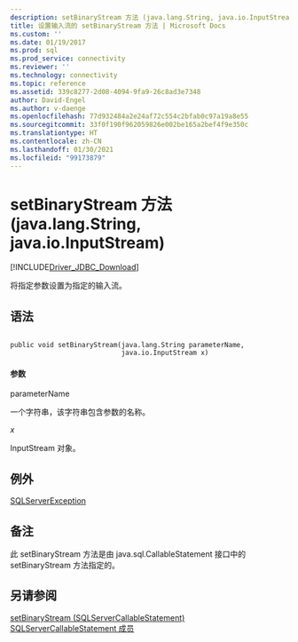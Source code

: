 ```yaml
---
description: setBinaryStream 方法 (java.lang.String, java.io.InputStream)
title: 设置输入流的 setBinaryStream 方法 | Microsoft Docs
ms.custom: ''
ms.date: 01/19/2017
ms.prod: sql
ms.prod_service: connectivity
ms.reviewer: ''
ms.technology: connectivity
ms.topic: reference
ms.assetid: 339c8277-2d08-4094-9fa9-26c8ad3e7348
author: David-Engel
ms.author: v-daenge
ms.openlocfilehash: 77d932484a2e24af72c554c2bfab0c97a19a8e55
ms.sourcegitcommit: 33f0f190f962059826e002be165a2bef4f9e350c
ms.translationtype: HT
ms.contentlocale: zh-CN
ms.lasthandoff: 01/30/2021
ms.locfileid: "99173879"
---
```

# <a name="setbinarystream-method-javalangstring-javaioinputstream"></a>setBinaryStream 方法 (java.lang.String, java.io.InputStream)
[!INCLUDE[Driver_JDBC_Download](../../../includes/driver_jdbc_download.md)]

  将指定参数设置为指定的输入流。  
  
## <a name="syntax"></a>语法  
  
```  
  
public void setBinaryStream(java.lang.String parameterName,  
                            java.io.InputStream x)  
```  
  
#### <a name="parameters"></a>参数  
 parameterName  
  
 一个字符串，该字符串包含参数的名称。  
  
 *x*  
  
 InputStream 对象。  
  
## <a name="exceptions"></a>例外  
 [SQLServerException](../../../connect/jdbc/reference/sqlserverexception-class.md)  
  
## <a name="remarks"></a>备注  
 此 setBinaryStream 方法是由 java.sql.CallableStatement 接口中的 setBinaryStream 方法指定的。  
  
## <a name="see-also"></a>另请参阅  
 [setBinaryStream (SQLServerCallableStatement)](../../../connect/jdbc/reference/setbinarystream-sqlservercallablestatement.md)   
 [SQLServerCallableStatement 成员](../../../connect/jdbc/reference/sqlservercallablestatement-members.md)  
  
  
